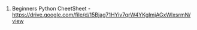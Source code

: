 1. Beginners Python CheetSheet - https://drive.google.com/file/d/15Bjag71HYiv7qrW4YKgImjAGxWlxsrmN/view

